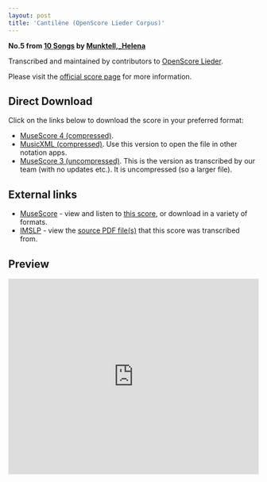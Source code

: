 ```yaml
---
layout: post
title: 'Cantilène (OpenScore Lieder Corpus)'
---
```


__No.5 from [10 Songs](https://fourscoreandmore.org/openscore/lieder/Munktell%2C_Helena/10_Songs/) by [Munktell,_Helena](https://fourscoreandmore.org/openscore/lieder/Munktell%2C_Helena)__

Transcribed and maintained by contributors to [OpenScore Lieder].

Please visit the [official score page] for more information.

[official score page]: https://musescore.com/openscore-lieder-corpus/scores/6654371
[OpenScore Lieder]: https://musescore.com/openscore-lieder-corpus

## Direct Download

Click on the links below to download the score in your preferred format:
- [MuseScore 4 (compressed)](https://fourscoreandmore.org/openscore/lieder/Munktell%2C_Helena/10_Songs/05_Cantil%C3%A8ne.mscz).
- [MusicXML (compressed)](https://fourscoreandmore.org/openscore/lieder/Munktell%2C_Helena/10_Songs/05_Cantil%C3%A8ne.mxl). Use this version to open the file in other notation apps.
- [MuseScore 3 (uncompressed)](https://raw.githubusercontent.com/OpenScore/Lieder/refs/heads/main/scores/Munktell%2C_Helena/10_Songs/05_Cantil%C3%A8ne/lc6654371.mscx). This is the version as transcribed by our team (with no updates etc.). It is uncompressed (so a larger file).

## External links

- [MuseScore] - view and listen to [this score][MuseScore], or download in a variety of formats.
- [IMSLP] - view the [source PDF file(s)][IMSLP] that this score was transcribed from.

[MuseScore]: https://musescore.com/score/6654371
[IMSLP]: https://imslp.org/wiki/Special:ReverseLookup/434307

## Preview

<iframe width="100%" height="394" src="https://musescore.com/openscore-lieder-corpus/scores/6654371/embed" frameborder="0" allowfullscreen allow="autoplay; fullscreen"></iframe>
